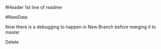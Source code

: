#Header
1st line of readme


#NewData

Now there is a debugging to happen in New Branch before merging it to master
<div>Delete</div>